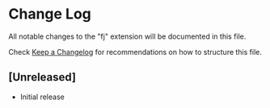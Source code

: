 # Change Log

All notable changes to the "fj" extension will be documented in this file.

Check [Keep a Changelog](http://keepachangelog.com/) for recommendations on how to structure this file.

## [Unreleased]

- Initial release